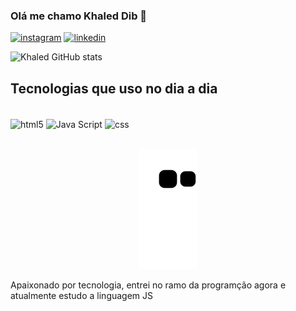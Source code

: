 
### Olá me chamo Khaled Dib 👋

[![instagram](https://img.shields.io/badge/Instagram-E4405F?style=for-the-badge&logo=instagram&logoColor=white)](https://instagram.com/khaled_dib1/)
[![linkedin](https://img.shields.io/badge/LinkedIn-0077B5?style=for-the-badge&logo=linkedin&logoColor=white)](https://www.linkedin.com/in/khaled-dib-276823206")

![Khaled GitHub stats](https://github-readme-stats.vercel.app/api?username=Led3156&show_icons=true&theme=dracula)

## Tecnologias que uso no dia a dia 

<div style="dysplay: inline_block"><br/>
<img align="center" alt="html5" src="https://img.shields.io/badge/HTML5-E34F26?style=for-the-badge&logo=html5&logoColor=white "/>
<img align="center" alt="Java Script" src="https://img.shields.io/badge/JavaScript-323330?style=for-the-badge&logo=javascript&logoColor=F7DF1E "/>
<img align="center" alt="css" src="https://img.shields.io/badge/CSS3-1572B6?style=for-the-badge&logo=css3&logoColor=white "/>
</div><br/>
<div align="center">

  ![Snake animation](https://github.com/led3156/led3156/blob/output/github-contribution-grid-snake.svg)
  
</div>

Apaixonado por tecnologia, entrei no ramo da programção agora e atualmente estudo a linguagem JS
